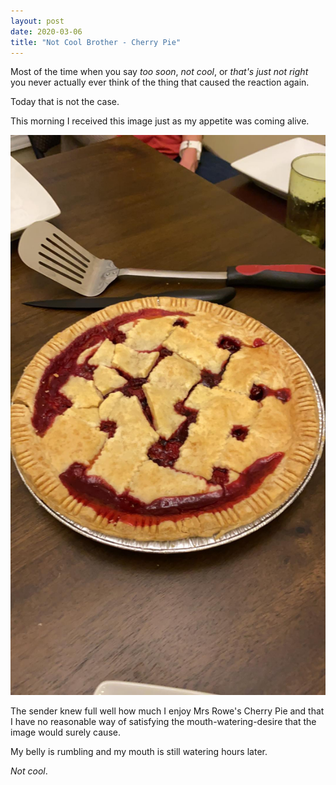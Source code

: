 ```yaml
---
layout: post
date: 2020-03-06
title: "Not Cool Brother - Cherry Pie"
---
```

Most of the time when you say _too soon_, _not cool_, or _that's just not right_ you never actually ever think of the thing that caused the reaction again.

Today that is not the case.

This morning I received this image just as my appetite was coming alive.

![Mrs Rowe's Cherry](/assets/images/cherry-pie.jpg)

The sender knew full well how much I enjoy Mrs Rowe's Cherry Pie and that I have no reasonable way of satisfying the mouth-watering-desire that the image would surely cause.

My belly is rumbling and my mouth is still watering hours later.

_Not cool_.
